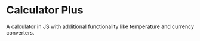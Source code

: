 # Calculator Plus
A calculator in JS with additional functionality like temperature and currency converters.
